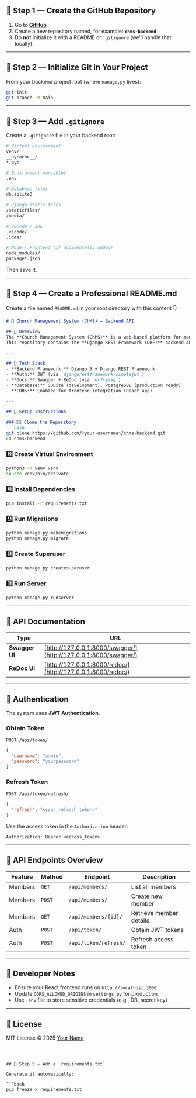 ## 🧱 Step 1 — Create the GitHub Repository

1. Go to **[GitHub](https://github.com/new)**
2. Create a new repository named, for example:
   **`chms-backend`**
3. Do **not** initialize it with a README or `.gitignore` (we’ll handle that locally).

---

## 🧩 Step 2 — Initialize Git in Your Project

From your backend project root (where `manage.py` lives):

```bash
git init
git branch -M main
```

---

## 🧹 Step 3 — Add `.gitignore`

Create a `.gitignore` file in your backend root:

```bash
# Virtual environment
venv/
__pycache__/
*.pyc

# Environment variables
.env

# Database files
db.sqlite3

# Django static files
/staticfiles/
/media/

# VSCode / IDE
.vscode/
.idea/

# Node / Frontend (if accidentally added)
node_modules/
package*.json
```

Then save it.

---

## 🧩 Step 4 — Create a Professional README.md

Create a file named `README.md` in your root directory with this content 👇

````markdown
# 🛐 Church Management System (ChMS) — Backend API

## 📖 Overview
The **Church Management System (ChMS)** is a web-based platform for managing church operations, including members, attendance, donations, communications, and events.  
This repository contains the **Django REST Framework (DRF)** backend API.

---

## 🧱 Tech Stack
- **Backend Framework:** Django 5 + Django REST Framework  
- **Auth:** JWT (via `djangorestframework-simplejwt`)  
- **Docs:** Swagger + ReDoc (via `drf-yasg`)  
- **Database:** SQLite (development), PostgreSQL (production ready)  
- **CORS:** Enabled for frontend integration (React app)

---

## 🚀 Setup Instructions

### 1️⃣ Clone the Repository
```bash
git clone https://github.com/<your-username>/chms-backend.git
cd chms-backend
````

### 2️⃣ Create Virtual Environment

```bash
python3 -m venv venv
source venv/bin/activate
```

### 3️⃣ Install Dependencies

```bash
pip install -r requirements.txt
```

### 4️⃣ Run Migrations

```bash
python manage.py makemigrations
python manage.py migrate
```

### 5️⃣ Create Superuser

```bash
python manage.py createsuperuser
```

### 6️⃣ Run Server

```bash
python manage.py runserver
```

---

## 🧩 API Documentation

| Type           | URL                                                              |
| -------------- | ---------------------------------------------------------------- |
| **Swagger UI** | [http://127.0.0.1:8000/swagger/](http://127.0.0.1:8000/swagger/) |
| **ReDoc UI**   | [http://127.0.0.1:8000/redoc/](http://127.0.0.1:8000/redoc/)     |

---

## 🔐 Authentication

The system uses **JWT Authentication**.

### Obtain Token

`POST /api/token/`

```json
{
  "username": "admin",
  "password": "yourpassword"
}
```

### Refresh Token

`POST /api/token/refresh/`

```json
{
  "refresh": "<your_refresh_token>"
}
```

Use the access token in the `Authorization` header:

```
Authorization: Bearer <access_token>
```

---

## 📂 API Endpoints Overview

| Feature | Method | Endpoint              | Description             |
| ------- | ------ | --------------------- | ----------------------- |
| Members | `GET`  | `/api/members/`       | List all members        |
| Members | `POST` | `/api/members/`       | Create new member       |
| Members | `GET`  | `/api/members/{id}/`  | Retrieve member details |
| Auth    | `POST` | `/api/token/`         | Obtain JWT tokens       |
| Auth    | `POST` | `/api/token/refresh/` | Refresh access token    |

---

## 🧠 Developer Notes

* Ensure your React frontend runs on `http://localhost:3000`
* Update `CORS_ALLOWED_ORIGINS` in `settings.py` for production
* Use `.env` file to store sensitive credentials (e.g., DB, secret key)

---

## 🧾 License

MIT License © 2025 [Your Name](https://github.com/<your-username>)

````

---

## 🧩 Step 5 — Add a `requirements.txt`

Generate it automatically:

```bash
pip freeze > requirements.txt
````

